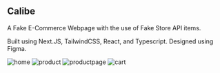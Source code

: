 ## Calibe
A Fake E-Commerce Webpage with the use of Fake Store API items. 

Built using Next.JS, TailwindCSS, React, and Typescript.
Designed using Figma.

![home](https://github.com/funkim/Calibe/assets/148171304/82ee235f-6fe0-470d-9f95-478621295eb2)
![product](https://github.com/funkim/Calibe/assets/148171304/52b2371a-4e20-4f17-97c6-e422d6acedd1)
![productpage](https://github.com/funkim/Calibe/assets/148171304/167159a5-6990-4cdf-8f57-963814c50626)
![cart](https://github.com/funkim/Calibe/assets/148171304/4613cc6d-8fe3-4b7e-b416-6222d3832504)
